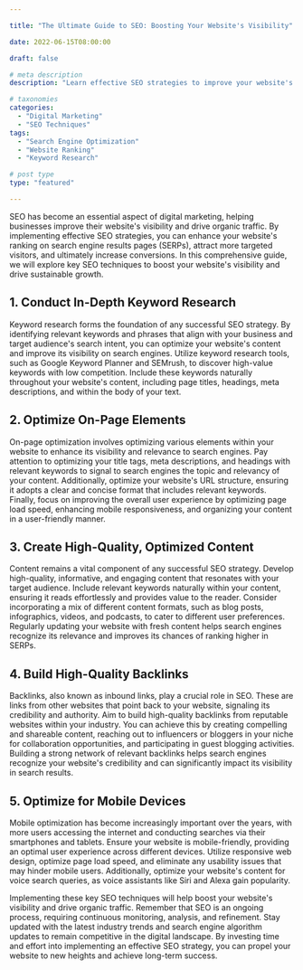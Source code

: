 ```yaml
---

title: "The Ultimate Guide to SEO: Boosting Your Website's Visibility"

date: 2022-06-15T08:00:00

draft: false

# meta description
description: "Learn effective SEO strategies to improve your website's visibility and drive organic traffic."

# taxonomies
categories:
  - "Digital Marketing"
  - "SEO Techniques"
tags:
  - "Search Engine Optimization"
  - "Website Ranking"
  - "Keyword Research"

# post type
type: "featured"

---
```


SEO has become an essential aspect of digital marketing, helping businesses improve their website's visibility and drive organic traffic. By implementing effective SEO strategies, you can enhance your website's ranking on search engine results pages (SERPs), attract more targeted visitors, and ultimately increase conversions. In this comprehensive guide, we will explore key SEO techniques to boost your website's visibility and drive sustainable growth.

## 1. Conduct In-Depth Keyword Research

Keyword research forms the foundation of any successful SEO strategy. By identifying relevant keywords and phrases that align with your business and target audience's search intent, you can optimize your website's content and improve its visibility on search engines. Utilize keyword research tools, such as Google Keyword Planner and SEMrush, to discover high-value keywords with low competition. Include these keywords naturally throughout your website's content, including page titles, headings, meta descriptions, and within the body of your text.

## 2. Optimize On-Page Elements

On-page optimization involves optimizing various elements within your website to enhance its visibility and relevance to search engines. Pay attention to optimizing your title tags, meta descriptions, and headings with relevant keywords to signal to search engines the topic and relevancy of your content. Additionally, optimize your website's URL structure, ensuring it adopts a clear and concise format that includes relevant keywords. Finally, focus on improving the overall user experience by optimizing page load speed, enhancing mobile responsiveness, and organizing your content in a user-friendly manner.

## 3. Create High-Quality, Optimized Content

Content remains a vital component of any successful SEO strategy. Develop high-quality, informative, and engaging content that resonates with your target audience. Include relevant keywords naturally within your content, ensuring it reads effortlessly and provides value to the reader. Consider incorporating a mix of different content formats, such as blog posts, infographics, videos, and podcasts, to cater to different user preferences. Regularly updating your website with fresh content helps search engines recognize its relevance and improves its chances of ranking higher in SERPs.

## 4. Build High-Quality Backlinks

Backlinks, also known as inbound links, play a crucial role in SEO. These are links from other websites that point back to your website, signaling its credibility and authority. Aim to build high-quality backlinks from reputable websites within your industry. You can achieve this by creating compelling and shareable content, reaching out to influencers or bloggers in your niche for collaboration opportunities, and participating in guest blogging activities. Building a strong network of relevant backlinks helps search engines recognize your website's credibility and can significantly impact its visibility in search results.

## 5. Optimize for Mobile Devices

Mobile optimization has become increasingly important over the years, with more users accessing the internet and conducting searches via their smartphones and tablets. Ensure your website is mobile-friendly, providing an optimal user experience across different devices. Utilize responsive web design, optimize page load speed, and eliminate any usability issues that may hinder mobile users. Additionally, optimize your website's content for voice search queries, as voice assistants like Siri and Alexa gain popularity.

Implementing these key SEO techniques will help boost your website's visibility and drive organic traffic. Remember that SEO is an ongoing process, requiring continuous monitoring, analysis, and refinement. Stay updated with the latest industry trends and search engine algorithm updates to remain competitive in the digital landscape. By investing time and effort into implementing an effective SEO strategy, you can propel your website to new heights and achieve long-term success.
